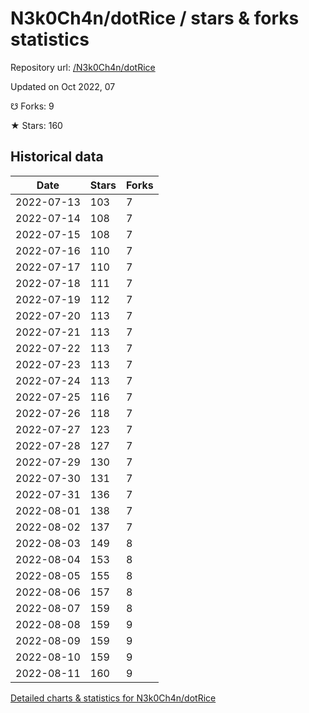 # N3k0Ch4n/dotRice / stars & forks statistics

Repository url: [/N3k0Ch4n/dotRice](https://github.com/N3k0Ch4n/dotRice)

Updated on Oct 2022, 07

☋ Forks: 9

★ Stars: 160

## Historical data
| Date | Stars | Forks |
|------|-------|-------|
| 2022-07-13 | 103 | 7 | 
| 2022-07-14 | 108 | 7 | 
| 2022-07-15 | 108 | 7 | 
| 2022-07-16 | 110 | 7 | 
| 2022-07-17 | 110 | 7 | 
| 2022-07-18 | 111 | 7 | 
| 2022-07-19 | 112 | 7 | 
| 2022-07-20 | 113 | 7 | 
| 2022-07-21 | 113 | 7 | 
| 2022-07-22 | 113 | 7 | 
| 2022-07-23 | 113 | 7 | 
| 2022-07-24 | 113 | 7 | 
| 2022-07-25 | 116 | 7 | 
| 2022-07-26 | 118 | 7 | 
| 2022-07-27 | 123 | 7 | 
| 2022-07-28 | 127 | 7 | 
| 2022-07-29 | 130 | 7 | 
| 2022-07-30 | 131 | 7 | 
| 2022-07-31 | 136 | 7 | 
| 2022-08-01 | 138 | 7 | 
| 2022-08-02 | 137 | 7 | 
| 2022-08-03 | 149 | 8 | 
| 2022-08-04 | 153 | 8 | 
| 2022-08-05 | 155 | 8 | 
| 2022-08-06 | 157 | 8 | 
| 2022-08-07 | 159 | 8 | 
| 2022-08-08 | 159 | 9 | 
| 2022-08-09 | 159 | 9 | 
| 2022-08-10 | 159 | 9 | 
| 2022-08-11 | 160 | 9 | 


[Detailed charts & statistics for N3k0Ch4n/dotRice](https://reviewgithub.com/rep/N3k0Ch4n/dotRice)

